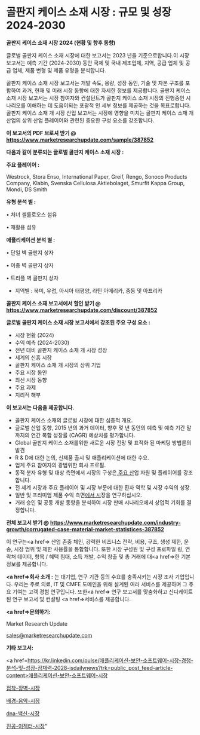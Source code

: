 # 골판지 케이스 소재 시장 : 규모 및 성장 2024-2030

<strong>골판지 케이스 소재 시장 2024 (현황 및 향후 동향)</strong>

글로벌 골판지 케이스 소재 시장에 대한 보고서는 2023 년을 기준으로합니다.이 시장 보고서는 예측 기간 (2024-2030) 동안 국제 및 국내 제조업체, 지역, 공급 업체 및 공급 업체, 제품 변형 및 제품 유형을 분석합니다.

골판지 케이스 소재 시장 보고서는 개발 속도, 용량, 성장 동인, 기술 및 자본 구조를 포함하여 과거, 현재 및 미래 시장 동향에 대한 자세한 정보를 제공합니다. 골판지 케이스 소재 시장 보고서는 시장 참여자와 컨설턴트가 골판지 케이스 소재 시장의 진행중인 시나리오를 이해하는 데 도움이되는 포괄적 인 세부 정보를 제공하는 것을 목표로합니다. 골판지 케이스 소재 개 시장 산업 보고서는 시장에 영향을 미치는 골판지 케이스 소재 개 산업의 상위 산업 플레이어와 관련된 중요한 구성 요소를 강조합니다.



<strong>이 보고서의 PDF 브로셔 받기 @ <a href=https://www.marketresearchupdate.com/sample/387852>https://www.marketresearchupdate.com/sample/387852</a></strong>



<strong>다음과 같이 분류되는 글로벌 골판지 케이스 소재 시장 :</strong>



<strong>주요 플레이어 :</strong>

Westrock, Stora Enso, International Paper, Greif, Rengo, Sonoco Products Company, Klabin, Svenska Cellulosa Aktiebolaget, Smurfit Kappa Group, Mondi, DS Smith



<strong>유형 분석 별 :</strong>

• 처녀 셀룰로오스 섬유

• 재활용 섬유



<strong>애플리케이션 분석 별 :</strong>

• 단일 벽 골판지 상자

• 이중 벽 골판지 상자

• 트리플 벽 골판지 상자

<ul>
  <li>지역별 : 북미, 유럽, 아시아 태평양, 라틴 아메리카, 중동 및 아프리카</li>
</ul>


<strong>골판지 케이스 소재 보고서에서 할인 받기 @ <a href=https://www.marketresearchupdate.com/discount/387852>https://www.marketresearchupdate.com/discount/387852</a></strong>



<strong>글로벌 골판지 케이스 소재 시장 보고서에서 강조된 주요 구성 요소 :</strong>
<ul>
  <li>시장 현황 (2024)</li>
  <li>수익 예측 (2024-2030)</li>
  <li>전년 대비 골판지 케이스 소재 개 시장 성장</li>
  <li>세계의 신흥 시장</li>
  <li>골판지 케이스 소재 개 시장의 상위 기업</li>
  <li>주요 시장 동인</li>
  <li>최신 시장 동향</li>
  <li>주요 과제</li>
  <li>지리적 해부</li>
</ul>


<strong>이 보고서는 다음을 제공합니다.</strong>
<ul>
  <li>골판지 케이스 소재의 글로벌 시장에 대한 심층적 개요.</li>
  <li>글로벌 산업 동향, 2015 년의 과거 데이터, 향후 몇 년 동안의 예측 및 예측 기간 말까지의 연간 복합 성장률 (CAGR) 예상치를 평가합니다.</li>
  <li>Global 골판지 케이스 소재를위한 새로운 시장 전망 및 표적화 된 마케팅 방법론의 발견</li>
  <li>R &amp; D에 대한 논의, 신제품 출시 및 애플리케이션에 대한 수요.</li>
  <li>업계 주요 참여자의 광범위한 회사 프로필.</li>
  <li>동적 분자 유형 및 대상 측면에서 시장의 구성은<a href=> 주요 산</a>업 자원 및 플레이어를 강조합니다.</li>
  <li>전 세계 시장과 주요 플레이어 및 시장 부문에 대한 환자 역학 및 시장 수익의 성장.</li>
  <li>일반 및 프리미엄 제품 수익 측면<a href=>에서 시</a>장을 연구하십시오.</li>
  <li>거래 승인 및 공동 개발 동향을 분석하여 시장 판매 시나리오에서 상업적 기회를 결정합니다.</li>
</ul>



<strong>전체 보고서 받기 @ <a href=https://www.marketresearchupdate.com/industry-growth/corrugated-case-material-market-statistices-387852>https://www.marketresearchupdate.com/industry-growth/corrugated-case-material-market-statistices-387852</a></strong>

이 연구는<a href=> 산업 존중</a> 체인, 강력한 비즈니스 전략, 비용, 구조, 생성 제한, 운송, 시장 범위 및 제한 사용률을 통합합니다. 또한 시장 구성원 및 구성 프로파일 링, 연락처 데이터, 항목 / 혜택 침대, 소득 개발, 수익 창출 및 총 거래에 대<a href=>한 기본 </a>정보를 제공합니다.



<strong><a href=>회사 소</a>개 :</strong>
는 대기업, 연구 기관 등의 수요를 충족시키는 시장 조사 기업입니다. 우리는 주로 의료, IT 및 CMFE 도메인을 위해 설계된 여러 서비스를 제공하며 그 주요 기여는 고객 경험 연구입니다. 또한<a href=> 연구 보</a>고서를 맞춤화하고 신디케이트 된 연구 보고서 및 컨설팅 <a href=>서비스</a>를 제공합니다.



<strong><a href=>문의하기:</a></strong>

Market Research Update

sales@marketresearchupdate.com



<strong>기타 보고서:</strong>

<a href=https://kr.linkedin.com/pulse/애플리케이션-보안-소프트웨어-시장-경쟁-분석-및-성장-잠재력-2028-isdailynews?trk=public_post_feed-article-content>애플리케이션-보안-소프트웨어-시장</a>

<a href=https://www.linkedin.com/pulse/접착-장벽-시장-현재-및-미래-성장-2029-consumer-connection-chronicles-24-/>접착-장벽-시장</a>

<a href=https://www.linkedin.com/pulse/배경-음악-시장-동향-및-성장-전망-consumer-connection-compendium-ana-pufuf/>배경-음악-시장</a>

<a href=https://www.linkedin.com/pulse/dna-백신-시장-진입-전략-및-위험-평가2029년-consumer-connection-chronicles-24--kdhhf/>dna-백신-시장</a>

<a href=https://www.linkedin.com/pulse/진공-이젝터-시장-동향-및-성장-전망-survey-savvy-insights-360-analysis-k0rsf/>진공-이젝터-시장</a>"
